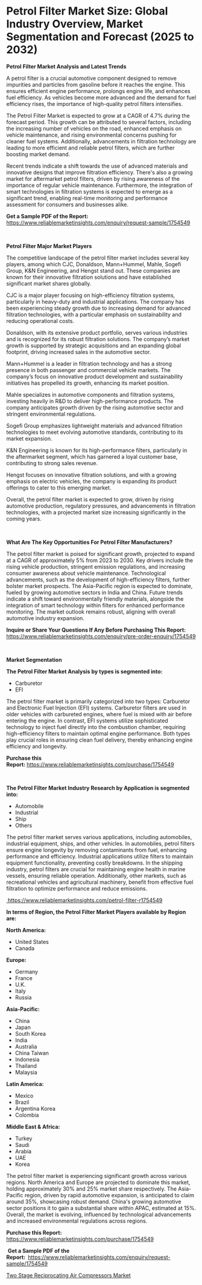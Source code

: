 <p><h1>Petrol Filter Market Size: Global Industry Overview, Market Segmentation and Forecast (2025 to 2032)</h1></p><p><strong>Petrol Filter Market Analysis and Latest Trends</strong></p>
<p><p>A petrol filter is a crucial automotive component designed to remove impurities and particles from gasoline before it reaches the engine. This ensures efficient engine performance, prolongs engine life, and enhances fuel efficiency. As vehicles become more advanced and the demand for fuel efficiency rises, the importance of high-quality petrol filters intensifies.</p><p>The Petrol Filter Market is expected to grow at a CAGR of 4.7% during the forecast period. This growth can be attributed to several factors, including the increasing number of vehicles on the road, enhanced emphasis on vehicle maintenance, and rising environmental concerns pushing for cleaner fuel systems. Additionally, advancements in filtration technology are leading to more efficient and reliable petrol filters, which are further boosting market demand.</p><p>Recent trends indicate a shift towards the use of advanced materials and innovative designs that improve filtration efficiency. There's also a growing market for aftermarket petrol filters, driven by rising awareness of the importance of regular vehicle maintenance. Furthermore, the integration of smart technologies in filtration systems is expected to emerge as a significant trend, enabling real-time monitoring and performance assessment for consumers and businesses alike.</p></p>
<p><strong>Get a Sample PDF of the Report:&nbsp;</strong> <a href="https://www.reliablemarketinsights.com/enquiry/request-sample/1754549?utm_campaign=1894&utm_medium=2&utm_source=Github&utm_content=ia&utm_term=18022025&utm_id=petrol-filter">https://www.reliablemarketinsights.com/enquiry/request-sample/1754549</a></p>
<p>&nbsp;</p>
<p><strong>Petrol Filter Major Market Players</strong></p>
<p><p>The competitive landscape of the petrol filter market includes several key players, among which CJC, Donaldson, Mann+Hummel, Mahle, Sogefi Group, K&N Engineering, and Hengst stand out. These companies are known for their innovative filtration solutions and have established significant market shares globally.</p><p>CJC is a major player focusing on high-efficiency filtration systems, particularly in heavy-duty and industrial applications. The company has been experiencing steady growth due to increasing demand for advanced filtration technologies, with a particular emphasis on sustainability and reducing operational costs.</p><p>Donaldson, with its extensive product portfolio, serves various industries and is recognized for its robust filtration solutions. The company’s market growth is supported by strategic acquisitions and an expanding global footprint, driving increased sales in the automotive sector. </p><p>Mann+Hummel is a leader in filtration technology and has a strong presence in both passenger and commercial vehicle markets. The company’s focus on innovative product development and sustainability initiatives has propelled its growth, enhancing its market position.</p><p>Mahle specializes in automotive components and filtration systems, investing heavily in R&D to deliver high-performance products. The company anticipates growth driven by the rising automotive sector and stringent environmental regulations.</p><p>Sogefi Group emphasizes lightweight materials and advanced filtration technologies to meet evolving automotive standards, contributing to its market expansion.</p><p>K&N Engineering is known for its high-performance filters, particularly in the aftermarket segment, which has garnered a loyal customer base, contributing to strong sales revenue.</p><p>Hengst focuses on innovative filtration solutions, and with a growing emphasis on electric vehicles, the company is expanding its product offerings to cater to this emerging market.</p><p>Overall, the petrol filter market is expected to grow, driven by rising automotive production, regulatory pressures, and advancements in filtration technologies, with a projected market size increasing significantly in the coming years.</p></p>
<p>&nbsp;</p>
<p><strong>What Are The Key Opportunities For Petrol Filter Manufacturers?</strong></p>
<p><p>The petrol filter market is poised for significant growth, projected to expand at a CAGR of approximately 5% from 2023 to 2030. Key drivers include the rising vehicle production, stringent emission regulations, and increasing consumer awareness about vehicle maintenance. Technological advancements, such as the development of high-efficiency filters, further bolster market prospects. The Asia-Pacific region is expected to dominate, fueled by growing automotive sectors in India and China. Future trends indicate a shift toward environmentally friendly materials, alongside the integration of smart technology within filters for enhanced performance monitoring. The market outlook remains robust, aligning with overall automotive industry expansion.</p></p>
<p><strong>Inquire or Share Your Questions If Any Before Purchasing This Report:</strong> <a href="https://www.reliablemarketinsights.com/enquiry/pre-order-enquiry/1754549?utm_campaign=1894&utm_medium=2&utm_source=Github&utm_content=ia&utm_term=18022025&utm_id=petrol-filter">https://www.reliablemarketinsights.com/enquiry/pre-order-enquiry/1754549</a></p>
<p>&nbsp;</p>
<p><strong>Market Segmentation</strong></p>
<p><strong>The Petrol Filter Market Analysis by types is segmented into:</strong></p>
<p><ul><li>Carburetor</li><li>EFI</li></ul></p>
<p><p>The petrol filter market is primarily categorized into two types: Carburetor and Electronic Fuel Injection (EFI) systems. Carburetor filters are used in older vehicles with carbureted engines, where fuel is mixed with air before entering the engine. In contrast, EFI systems utilize sophisticated technology to inject fuel directly into the combustion chamber, requiring high-efficiency filters to maintain optimal engine performance. Both types play crucial roles in ensuring clean fuel delivery, thereby enhancing engine efficiency and longevity.</p></p>
<p><strong>Purchase this Report:&nbsp;</strong><a href="https://www.reliablemarketinsights.com/purchase/1754549?utm_campaign=1894&utm_medium=2&utm_source=Github&utm_content=ia&utm_term=18022025&utm_id=petrol-filter">https://www.reliablemarketinsights.com/purchase/1754549</a></p>
<p>&nbsp;</p>
<p><strong>The Petrol Filter Market Industry Research by Application is segmented into:</strong></p>
<p><ul><li>Automobile</li><li>Industrial</li><li>Ship</li><li>Others</li></ul></p>
<p><p>The petrol filter market serves various applications, including automobiles, industrial equipment, ships, and other vehicles. In automobiles, petrol filters ensure engine longevity by removing contaminants from fuel, enhancing performance and efficiency. Industrial applications utilize filters to maintain equipment functionality, preventing costly breakdowns. In the shipping industry, petrol filters are crucial for maintaining engine health in marine vessels, ensuring reliable operation. Additionally, other markets, such as recreational vehicles and agricultural machinery, benefit from effective fuel filtration to optimize performance and reduce emissions.</p></p>
<p><a href="https://www.reliablemarketinsights.com/petrol-filter-r1754549?utm_campaign=1894&utm_medium=2&utm_source=Github&utm_content=ia&utm_term=18022025&utm_id=petrol-filter">&nbsp;https://www.reliablemarketinsights.com/petrol-filter-r1754549</a></p>
<p><strong>In terms of Region, the Petrol Filter Market Players available by Region are:</strong></p>
<p>
    <p> <strong> North America: </strong>
        <ul>
            <li>United States</li>
            <li>Canada</li>
        </ul>
        </p> 
    <p> <strong> Europe: </strong>
        <ul>
            <li>Germany</li>
            <li>France</li>
            <li>U.K.</li>
            <li>Italy</li>
            <li>Russia</li>
        </ul>
        </p> 
    <p> <strong> Asia-Pacific: </strong>
        <ul>
            <li>China</li>
            <li>Japan</li>
            <li>South Korea</li>
            <li>India</li>
            <li>Australia</li>
            <li>China Taiwan</li>
            <li>Indonesia</li>
            <li>Thailand</li>
            <li>Malaysia</li>
        </ul>
        </p> 
    <p> <strong> Latin America: </strong>
        <ul>
            <li>Mexico</li>
            <li>Brazil</li>
            <li>Argentina Korea</li>
            <li>Colombia</li>
        </ul>
        </p> 
    <p> <strong> Middle East & Africa: </strong>
        <ul>
            <li>Turkey</li>
            <li>Saudi</li>
            <li>Arabia</li>
            <li>UAE</li>
            <li>Korea</li>
        </ul>
    </p>
    </p>
<p><p>The petrol filter market is experiencing significant growth across various regions. North America and Europe are projected to dominate this market, holding approximately 30% and 25% market share respectively. The Asia-Pacific region, driven by rapid automotive expansion, is anticipated to claim around 35%, showcasing robust demand. China's growing automotive sector positions it to gain a substantial share within APAC, estimated at 15%. Overall, the market is evolving, influenced by technological advancements and increased environmental regulations across regions.</p></p>
<p><strong>Purchase this Report: </strong><a href="https://www.reliablemarketinsights.com/purchase/1754549?utm_campaign=1894&utm_medium=2&utm_source=Github&utm_content=ia&utm_term=18022025&utm_id=petrol-filter">https://www.reliablemarketinsights.com/purchase/1754549</a></p>
<p>&nbsp;<strong>Get a Sample PDF of the Report:&nbsp;&nbsp;</strong><a href="https://www.reliablemarketinsights.com/enquiry/request-sample/1754549?utm_campaign=1894&utm_medium=2&utm_source=Github&utm_content=ia&utm_term=18022025&utm_id=petrol-filter">https://www.reliablemarketinsights.com/enquiry/request-sample/1754549</a></p>
<p><strong></strong></p>
<p><p><a href="https://github.com/marloy8/Market-Research-Report-List-7/blob/main/two-stage-reciprocating-air-compressors-market.md?utm_campaign=1894&utm_medium=2&utm_source=Github&utm_content=ia&utm_term=18022025&utm_id=petrol-filter">Two Stage Reciprocating Air Compressors Market</a></p></p>